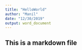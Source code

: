 ```yaml
---
title: "HelloWorld"
author: "Manil"
date: "12/30/2019"
output: word_document
---
```


## This is a markdown file